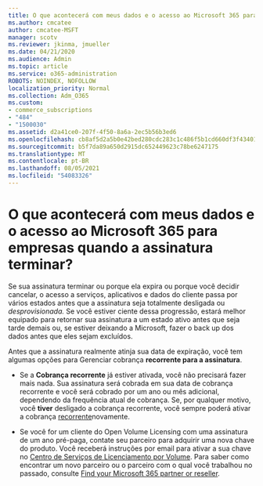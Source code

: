 ```yaml
---
title: O que acontecerá com meus dados e o acesso ao Microsoft 365 para empresas quando a assinatura terminar?
ms.author: cmcatee
author: cmcatee-MSFT
manager: scotv
ms.reviewer: jkinma, jmueller
ms.date: 04/21/2020
ms.audience: Admin
ms.topic: article
ms.service: o365-administration
ROBOTS: NOINDEX, NOFOLLOW
localization_priority: Normal
ms.collection: Adm_O365
ms.custom:
- commerce_subscriptions
- "484"
- "1500030"
ms.assetid: d2a41ce0-207f-4f50-8a6a-2ec5b56b3ed6
ms.openlocfilehash: cb8af5d2a5b0e42bed280cdc283c1c486f5b1cd660df3f4340159950395034e9
ms.sourcegitcommit: b5f7da89a650d2915dc652449623c78be6247175
ms.translationtype: MT
ms.contentlocale: pt-BR
ms.lasthandoff: 08/05/2021
ms.locfileid: "54083326"
---
```

# <a name="what-happens-to-my-data-and-access-when-my-microsoft-365-for-business-subscription-ends"></a>O que acontecerá com meus dados e o acesso ao Microsoft 365 para empresas quando a assinatura terminar?

Se sua assinatura terminar ou porque ela expira ou porque você decidir cancelar, o acesso a serviços, aplicativos e dados do cliente passa por vários estados antes que a assinatura seja totalmente desligada ou *desprovisionada.* Se você estiver ciente dessa progressão, estará melhor equipado para retornar sua assinatura a um estado ativo antes que seja tarde demais ou, se estiver deixando a Microsoft, fazer o back up dos dados antes que eles sejam excluídos.
  
Antes que a assinatura realmente atinja sua data de expiração, você tem algumas opções para Gerenciar cobrança **recorrente para a assinatura**.
  
- Se a **Cobrança recorrente** já estiver ativada, você não precisará fazer mais nada. Sua assinatura será cobrada  em sua data de cobrança recorrente e você será cobrado por um ano ou mês adicional, dependendo da frequência atual de cobrança. Se, por qualquer motivo, você **tiver** desligado a cobrança recorrente, você sempre poderá ativar a cobrança [recorrente](https://docs.microsoft.com/microsoft-365/commerce/subscriptions/renew-your-subscription#turn-recurring-billing-off-or-on)novamente.

- Se você for um cliente do Open Volume Licensing com uma assinatura de um ano pré-paga, contate seu parceiro para adquirir uma nova chave do produto. Você receberá instruções por email para ativar a sua chave no [Centro de Serviços de Licenciamento por Volume](https://go.microsoft.com/fwlink/p/?LinkID=282016). Para saber como encontrar um novo parceiro ou o parceiro com o qual você trabalhou no passado, consulte [Find your Microsoft 365 partner or reseller](https://docs.microsoft.com/microsoft-365/admin/manage/find-your-partner-or-reseller).